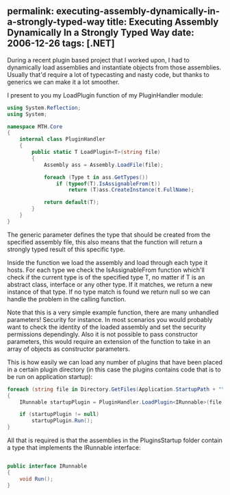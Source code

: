 permalink: executing-assembly-dynamically-in-a-strongly-typed-way
title: Executing Assembly Dynamically In a Strongly Typed Way
date: 2006-12-26
tags: [.NET]
---
During a recent plugin based project that I worked upon, I had to dynamically load assemblies and instantiate objects from those assemblies. Usually that'd require a lot of typecasting and nasty code, but thanks to generics we can make it a lot smoother.

I present to you my LoadPlugin function of my PluginHandler module:

```csharp
using System.Reflection;
using System;

namespace MTH.Core
{
	internal class PluginHandler
	{
		public static T LoadPlugin<T>(string file)
		{
			Assembly ass = Assembly.LoadFile(file);

			foreach (Type t in ass.GetTypes())
				if (typeof(T).IsAssignableFrom(t))
					return (T)ass.CreateInstance(t.FullName);

			return default(T);
		}
	}
}
```

The generic parameter defines the type that should be created from the specified assembly file, this also means that the function will return a strongly typed result of this specific type.

Inside the function we load the assembly and load through each type it hosts. For each type we check the IsAssignableFrom function which'll check if the current type is of the specified type T, no matter if T is an abstract class, interface or any other type. If it matches, we return a new instance of that type. If no type match is found we return null so we can handle the problem in the calling function.

Note that this is a very simple example function, there are many unhandled parameters! Security for instance. In most scenarios you would probably want to check the identity of the loaded assembly and set the security permissions dependingly. Also it is not possible to pass constructor parameters, this would require an extension of the function to take in an array of objects as constructor parameters.

This is how easily we can load any number of plugins that have been placed in a certain plugin directory (in this case the plugins contains code that is to be run on application startup):

```csharp
foreach (string file in Directory.GetFiles(Application.StartupPath + "\Plugins\Startup", "*.dll"))
{
	IRunnable startupPlugin = PluginHandler.LoadPlugin<IRunnable>(file);

	if (startupPlugin != null)
		startupPlugin.Run();
}
```

All that is required is that the assemblies in the PluginsStartup folder contain a type that implements the IRunnable interface:

```csharp

public interface IRunnable
{
	void Run();
}

```
